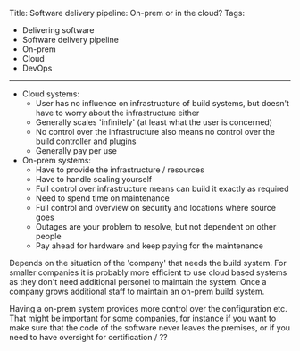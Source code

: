 Title: Software delivery pipeline: On-prem or in the cloud?
Tags:
  - Delivering software
  - Software delivery pipeline
  - On-prem
  - Cloud
  - DevOps
---

- Cloud systems:
    - User has no influence on infrastructure of build systems, but doesn't have to
      worry about the infrastructure either
    - Generally scales 'infinitely' (at least what the user is concerned)
    - No control over the infrastructure also means no control over the build controller
      and plugins
    - Generally pay per use
- On-prem systems:
    - Have to provide the infrastructure / resources
    - Have to handle scaling yourself
    - Full control over infrastructure means can build it exactly as required
    - Need to spend time on maintenance
    - Full control and overview on security and locations where source goes
    - Outages are your problem to resolve, but not dependent on other people
    - Pay ahead for hardware and keep paying for the maintenance

Depends on the situation of the 'company' that needs the build system. For smaller
companies it is probably more efficient to use cloud based systems as they don't need
additional personel to maintain the system. Once a company grows additional staff to
maintain an on-prem build system.

Having a on-prem system provides more control over the configuration etc. That might
be important for some companies, for instance if you want to make sure that the code
of the software never leaves the premises, or if you need to have oversight for
certification / ??